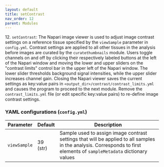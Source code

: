 ```yaml
---
layout: default
title: setContrast
nav_order: 12
parent: Modules
---
```


12\. `setContrast`: The Napari image viewer is used to adjust image contrast settings on a reference tissue specified by the `viewSample` parameter in `config.yml`. Contrast settings are applied to all other tissues in the analysis before images are curated by the `curatethumbnails` module. Users toggle channels on and off by clicking their respectively labeled buttons at the left of the Napari window and moving the lower and upper sliders on the "contrast limits" control bar in the upper left of the Napari window. The lower slider thresholds background signal intensities, while the upper slider increases channel gain. Closing the Napari viewer saves the current settings as key:value pairs in `<output_dir>/contrast/contrast_limits.yml` and causes the program to proceed to the next module. Remove the `contrast_limits.yml` file (or edit specific key:value pairs) to re-define image contrast settings.

### YAML configurations (`config.yml`)

| Parameter | Default | Description |
| --- | --- | --- |
| `viewSample` | 39 (str) | Sample used to assign image contrast settings that will be applied to all samples in the analysis. Corresponds to first elements of `sampleMetadata` dictionary values |
